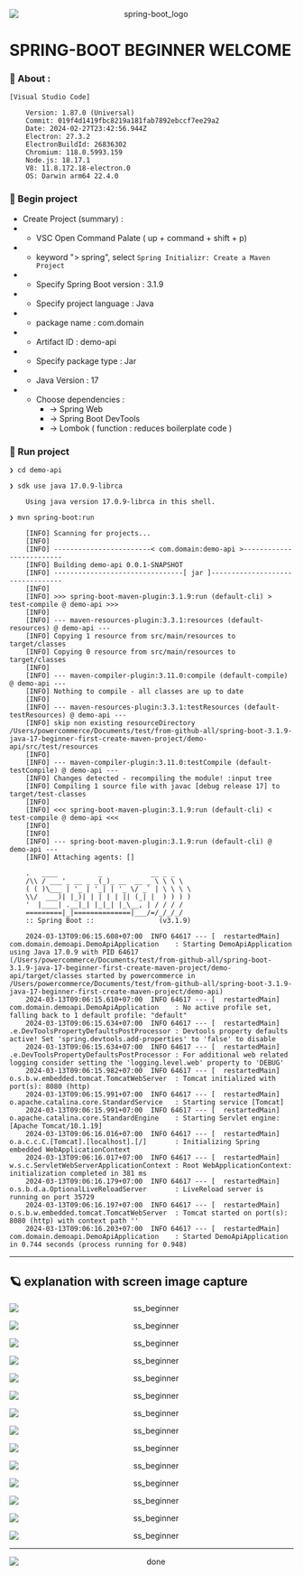 <p align="center">
    <img src="./gambar-petunjuk/spring-boot_logo.png" alt="spring-boot_logo" style="display: block; margin: 0 auto;">
</p>


# SPRING-BOOT BEGINNER WELCOME


### &#x1F530; About :

    [Visual Studio Code]

        Version: 1.87.0 (Universal)
        Commit: 019f4d1419fbc8219a181fab7892ebccf7ee29a2
        Date: 2024-02-27T23:42:56.944Z
        Electron: 27.3.2
        ElectronBuildId: 26836302
        Chromium: 118.0.5993.159
        Node.js: 18.17.1
        V8: 11.8.172.18-electron.0
        OS: Darwin arm64 22.4.0


### &#x1F530; Begin project

- Create Project (summary) :
-  - VSC Open Command Palate ( up + command + shift + p)
-  - keyword "> spring", select `Spring Initializr: Create a Maven Project`
-  - Specify Spring Boot version : 3.1.9
-  - Specify project language : Java
-  - package name : com.domain
-  - Artifact ID : demo-api
-  - Specify package type : Jar
-  - Java Version : 17
-  - Choose dependencies : 
        - -> Spring Web
        - -> Spring Boot DevTools
        - -> Lombok ( function : reduces boilerplate code )


 ### &#x1F530; Run project

    ❯ cd demo-api

    ❯ sdk use java 17.0.9-librca

        Using java version 17.0.9-librca in this shell.

    ❯ mvn spring-boot:run

        [INFO] Scanning for projects...
        [INFO] 
        [INFO] ------------------------< com.domain:demo-api >-------------------------
        [INFO] Building demo-api 0.0.1-SNAPSHOT
        [INFO] --------------------------------[ jar ]---------------------------------
        [INFO] 
        [INFO] >>> spring-boot-maven-plugin:3.1.9:run (default-cli) > test-compile @ demo-api >>>
        [INFO] 
        [INFO] --- maven-resources-plugin:3.3.1:resources (default-resources) @ demo-api ---
        [INFO] Copying 1 resource from src/main/resources to target/classes
        [INFO] Copying 0 resource from src/main/resources to target/classes
        [INFO] 
        [INFO] --- maven-compiler-plugin:3.11.0:compile (default-compile) @ demo-api ---
        [INFO] Nothing to compile - all classes are up to date
        [INFO] 
        [INFO] --- maven-resources-plugin:3.3.1:testResources (default-testResources) @ demo-api ---
        [INFO] skip non existing resourceDirectory /Users/powercommerce/Documents/test/from-github-all/spring-boot-3.1.9-java-17-beginner-first-create-maven-project/demo-api/src/test/resources
        [INFO] 
        [INFO] --- maven-compiler-plugin:3.11.0:testCompile (default-testCompile) @ demo-api ---
        [INFO] Changes detected - recompiling the module! :input tree
        [INFO] Compiling 1 source file with javac [debug release 17] to target/test-classes
        [INFO] 
        [INFO] <<< spring-boot-maven-plugin:3.1.9:run (default-cli) < test-compile @ demo-api <<<
        [INFO] 
        [INFO] 
        [INFO] --- spring-boot-maven-plugin:3.1.9:run (default-cli) @ demo-api ---
        [INFO] Attaching agents: []

        .   ____          _            __ _ _
        /\\ / ___'_ __ _ _(_)_ __  __ _ \ \ \ \
        ( ( )\___ | '_ | '_| | '_ \/ _` | \ \ \ \
        \\/  ___)| |_)| | | | | || (_| |  ) ) ) )
        '  |____| .__|_| |_|_| |_\__, | / / / /
        =========|_|==============|___/=/_/_/_/
        :: Spring Boot ::                (v3.1.9)

        2024-03-13T09:06:15.608+07:00  INFO 64617 --- [  restartedMain] com.domain.demoapi.DemoApiApplication    : Starting DemoApiApplication using Java 17.0.9 with PID 64617 (/Users/powercommerce/Documents/test/from-github-all/spring-boot-3.1.9-java-17-beginner-first-create-maven-project/demo-api/target/classes started by powercommerce in /Users/powercommerce/Documents/test/from-github-all/spring-boot-3.1.9-java-17-beginner-first-create-maven-project/demo-api)
        2024-03-13T09:06:15.610+07:00  INFO 64617 --- [  restartedMain] com.domain.demoapi.DemoApiApplication    : No active profile set, falling back to 1 default profile: "default"
        2024-03-13T09:06:15.634+07:00  INFO 64617 --- [  restartedMain] .e.DevToolsPropertyDefaultsPostProcessor : Devtools property defaults active! Set 'spring.devtools.add-properties' to 'false' to disable
        2024-03-13T09:06:15.634+07:00  INFO 64617 --- [  restartedMain] .e.DevToolsPropertyDefaultsPostProcessor : For additional web related logging consider setting the 'logging.level.web' property to 'DEBUG'
        2024-03-13T09:06:15.982+07:00  INFO 64617 --- [  restartedMain] o.s.b.w.embedded.tomcat.TomcatWebServer  : Tomcat initialized with port(s): 8080 (http)
        2024-03-13T09:06:15.991+07:00  INFO 64617 --- [  restartedMain] o.apache.catalina.core.StandardService   : Starting service [Tomcat]
        2024-03-13T09:06:15.991+07:00  INFO 64617 --- [  restartedMain] o.apache.catalina.core.StandardEngine    : Starting Servlet engine: [Apache Tomcat/10.1.19]
        2024-03-13T09:06:16.016+07:00  INFO 64617 --- [  restartedMain] o.a.c.c.C.[Tomcat].[localhost].[/]       : Initializing Spring embedded WebApplicationContext
        2024-03-13T09:06:16.017+07:00  INFO 64617 --- [  restartedMain] w.s.c.ServletWebServerApplicationContext : Root WebApplicationContext: initialization completed in 381 ms
        2024-03-13T09:06:16.179+07:00  INFO 64617 --- [  restartedMain] o.s.b.d.a.OptionalLiveReloadServer       : LiveReload server is running on port 35729
        2024-03-13T09:06:16.197+07:00  INFO 64617 --- [  restartedMain] o.s.b.w.embedded.tomcat.TomcatWebServer  : Tomcat started on port(s): 8080 (http) with context path ''
        2024-03-13T09:06:16.203+07:00  INFO 64617 --- [  restartedMain] com.domain.demoapi.DemoApiApplication    : Started DemoApiApplication in 0.744 seconds (process running for 0.948)


---

## &#x1FA90; explanation with screen image capture

<p align="center">
    <img src="./gambar-petunjuk/ss_beginner_001.png" alt="ss_beginner" style="display: block; margin: 0 auto;">
</p>
<p align="center">
    <img src="./gambar-petunjuk/ss_beginner_002.png" alt="ss_beginner" style="display: block; margin: 0 auto;">
</p>
<p align="center">
    <img src="./gambar-petunjuk/ss_beginner_003.png" alt="ss_beginner" style="display: block; margin: 0 auto;">
</p>
<p align="center">
    <img src="./gambar-petunjuk/ss_beginner_004.png" alt="ss_beginner" style="display: block; margin: 0 auto;">
</p>
<p align="center">
    <img src="./gambar-petunjuk/ss_beginner_005.png" alt="ss_beginner" style="display: block; margin: 0 auto;">
</p>
<p align="center">
    <img src="./gambar-petunjuk/ss_beginner_006.png" alt="ss_beginner" style="display: block; margin: 0 auto;">
</p>
<p align="center">
    <img src="./gambar-petunjuk/ss_beginner_007.png" alt="ss_beginner" style="display: block; margin: 0 auto;">
</p>
<p align="center">
    <img src="./gambar-petunjuk/ss_beginner_008.png" alt="ss_beginner" style="display: block; margin: 0 auto;">
</p>
<p align="center">
    <img src="./gambar-petunjuk/ss_beginner_009.png" alt="ss_beginner" style="display: block; margin: 0 auto;">
</p>
<p align="center">
    <img src="./gambar-petunjuk/ss_beginner_010.png" alt="ss_beginner" style="display: block; margin: 0 auto;">
</p>
<p align="center">
    <img src="./gambar-petunjuk/ss_beginner_011.png" alt="ss_beginner" style="display: block; margin: 0 auto;">
</p>
<p align="center">
    <img src="./gambar-petunjuk/ss_beginner_012.png" alt="ss_beginner" style="display: block; margin: 0 auto;">
</p>
<p align="center">
    <img src="./gambar-petunjuk/ss_beginner_013.png" alt="ss_beginner" style="display: block; margin: 0 auto;">
</p>
<p align="center">
    <img src="./gambar-petunjuk/ss_beginner_014.png" alt="ss_beginner" style="display: block; margin: 0 auto;">
</p>

---

<p align="center">
    <img src="./gambar-petunjuk/Done-100.png" alt="done" style="display: block; margin: 0 auto;">
</p>